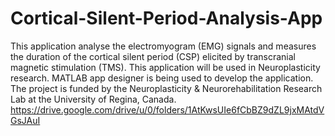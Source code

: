 # Cortical-Silent-Period-Analysis-App
This application analyse the electromyogram (EMG) signals and measures the duration of the cortical silent period (CSP) elicited by transcranial magnetic stimulation (TMS). 
This application will be used in Neuroplasticity research. 
MATLAB app designer is being used to develop the application. 
The project is funded by the Neuroplasticity & Neurorehabilitation Research Lab at the University of Regina, Canada.
https://drive.google.com/drive/u/0/folders/1AtKwsUIe6fCbBZ9dZL9jxMAtdVGsJAuI

